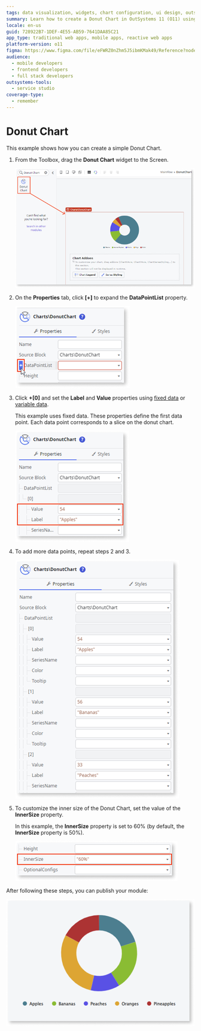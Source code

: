 ```yaml
---
tags: data visualization, widgets, chart configuration, ui design, outsystems ui framework
summary: Learn how to create a Donut Chart in OutSystems 11 (O11) using the Donut Chart widget and customizing data points and chart properties.
locale: en-us
guid: 728922B7-1DEF-4E55-AB59-7641DAA85C21
app_type: traditional web apps, mobile apps, reactive web apps
platform-version: o11
figma: https://www.figma.com/file/eFWRZ0nZhm5J5ibmKMak49/Reference?node-id=2538:4910
audience:
  - mobile developers
  - frontend developers
  - full stack developers
outsystems-tools:
  - service studio
coverage-type:
  - remember
---
```


# Donut Chart

This example shows how you can create a simple Donut Chart.

1. From the Toolbox, drag the **Donut Chart** widget to the Screen.

    ![Screenshot showing the Donut Chart widget being dragged to the screen in the development environment](images/chartdonut-drag-ss.png "Dragging Donut Chart Widget")

1. On the **Properties** tab, click **[+]** to expand the **DataPointList** property.

    ![Screenshot of the Properties tab with the DataPointList property expanded to show options](images/chartdonut-expand-ss.png "Expanding DataPointList Property")

1. Click **+[0]** and set the **Label** and **Value** properties using [fixed data](chart-data-v2.md#populate-your-chart-with-fixed-data) or [variable data](chart-data-v2.md#populate-your-chart-with-variable-data).

    This example uses fixed data. These properties define the first data point. Each data point corresponds to a slice on the donut chart.

    ![Screenshot demonstrating how to set the Label and Value properties for a data point in the Donut Chart](images/chartdonut-datapoint-ss.png "Setting Data Point Properties")

1. To add more data points, repeat steps 2 and 3.

    ![Screenshot illustrating the process of adding more data points to the Donut Chart](images/chartdonut-extra-datapoints-ss.png "Adding Additional Data Points")

1. To customize the inner size of the Donut Chart, set the value of the **InnerSize** property.

    In this example, the **InnerSize** property is set to 60% (by default, the **InnerSize** property is 50%).

    ![Screenshot showing the InnerSize property of the Donut Chart set to 60 percent](images/chartdonut-innersize-ss.png "Customizing Donut Chart Inner Size")

After following these steps, you can publish your module:

![Image of the final Donut Chart as it appears after publishing the module](images/chartdonut-result.png "Final Donut Chart Result")
